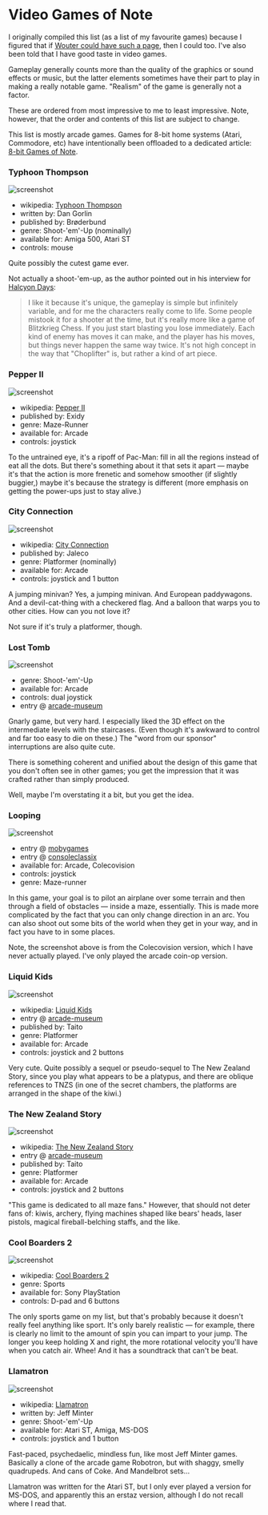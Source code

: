 Video Games of Note
===================

I originally compiled this list (as a list of my favourite games) because
I figured that if [Wouter could have such a page](http://strlen.com/rants/fav_games.html),
then I could too.  I've also been told that I have good taste in video games.

Gameplay generally counts more than the quality of the graphics or sound
effects or music, but the latter elements sometimes have their part to play
in making a really notable game.  "Realism" of the game is generally not
a factor.

These are ordered from most impressive to me to least impressive.  Note, however,
that the order and contents of this list are subject to change.

This list is mostly arcade games.  Games for 8-bit home systems (Atari,
Commodore, etc) have intentionally been offloaded to a dedicated article:
[8-bit Games of Note](8-bit%20Games%20of%20Note.md).

### Typhoon Thompson

![screenshot](https://pbs.twimg.com/media/C40WJmJWIAA-QBK.jpg)

*   wikipedia: [Typhoon Thompson](https://en.wikipedia.org/wiki/Typhoon_Thompson)
*   written by: Dan Gorlin
*   published by: Brøderbund
*   genre: Shoot-'em'-Up (nominally)
*   available for: Amiga 500, Atari ST
*   controls: mouse

Quite possibly the cutest game ever.

Not actually a shoot-'em-up, as the author pointed out in his interview for
[Halcyon Days](http://www.dadgum.com/halcyon/BOOK/GORLIN.HTM):

> I like it because it's unique, the gameplay is simple but infinitely
> variable, and for me the characters really come to life. Some people
> mistook it for a shooter at the time, but it's really more like a game
> of Blitzkrieg Chess. If you just start blasting you lose immediately.
> Each kind of enemy has moves it can make, and the player has his moves,
> but things never happen the same way twice. It's not high concept in
> the way that "Choplifter" is, but rather a kind of art piece.

### Pepper II

![screenshot](http://www.vizzed.com/videogames/mame/screenshot/Pepper%20II-2.png)

*   wikipedia: [Pepper II](https://en.wikipedia.org/wiki/Pepper_II)
*   published by: Exidy
*   genre: Maze-Runner
*   available for: Arcade
*   controls: joystick

To the untrained eye, it's a ripoff of Pac-Man: fill in all the regions
instead of eat all the dots. But there's something about it that sets it
apart — maybe it's that the action is more frenetic and somehow smoother
(if slightly buggier,) maybe it's because the strategy is different
(more emphasis on getting the power-ups just to stay alive.)

### City Connection

![screenshot](http://www.vizzed.com/videogames/mame/screenshot/City%20Connection%20(set%201)-2.png)

*   wikipedia: [City Connection](https://en.wikipedia.org/wiki/City_Connection)
*   published by: Jaleco
*   genre: Platformer (nominally)
*   available for: Arcade
*   controls: joystick and 1 button

A jumping minivan? Yes, a jumping minivan. And European paddywagons. And a
devil-cat-thing with a checkered flag. And a balloon that warps you to
other cities. How can you not love it?

Not sure if it's truly a platformer, though.

### Lost Tomb

![screenshot](https://www.arcade-museum.com/images/118/118124212725.png)

*   genre: Shoot-'em'-Up
*   available for: Arcade
*   controls: dual joystick
*   entry @ [arcade-museum](https://www.arcade-museum.com/game_detail.php?game_id=8456)

Gnarly game, but very hard. I especially liked the 3D effect on the
intermediate levels with the staircases. (Even though it's awkward to control
and far too easy to die on these.) The "word from our sponsor" interruptions
are also quite cute.

There is something coherent and unified about the design of this game that
you don't often see in other games; you get the impression that it was crafted
rather than simply produced.

Well, maybe I'm overstating it a bit, but you get the idea.

### Looping

![screenshot](http://www.consoleclassix.com/info_img/Looping_COL_ScreenShot3.gif)

*   entry @ [mobygames](http://www.mobygames.com/game/looping)
*   entry @ [consoleclassix](http://www.consoleclassix.com/colecovision/looping.html)
*   available for: Arcade, Colecovision
*   controls: joystick
*   genre: Maze-runner

In this game, your goal is to pilot an airplane over some terrain
and then through a field of obstacles — inside a maze, essentially.
This is made more complicated by the fact that you can only change
direction in an arc.  You can also shoot out some bits of the world
when they get in your way, and in fact you have to in some places.

Note, the screenshot above is from the Colecovision version, which I have
never actually played.  I've only played the arcade coin-op version.

### Liquid Kids

![screenshot](https://www.arcade-museum.com/images/118/1181242126249.png)

*   wikipedia: [Liquid Kids](https://en.wikipedia.org/wiki/Liquid_Kids)
*   entry @ [arcade-museum](https://www.arcade-museum.com/game_detail.php?game_id=8433)
*   published by: Taito
*   genre: Platformer
*   available for: Arcade
*   controls: joystick and 2 buttons

Very cute. Quite possibly a sequel or pseudo-sequel to The New Zealand Story,
since you play what appears to be a platypus, and there are oblique references
to TNZS (in one of the secret chambers, the platforms are arranged in the
shape of the kiwi.)

### The New Zealand Story

![screenshot](https://www.arcade-museum.com/images/118/118124214176.png)

*   wikipedia: [The New Zealand Story](https://en.wikipedia.org/wiki/The_New_Zealand_Story)
*   entry @ [arcade-museum](https://www.arcade-museum.com/game_detail.php?game_id=8859)
*   published by: Taito
*   genre: Platformer
*   available for: Arcade
*   controls: joystick and 2 buttons

"This game is dedicated to all maze fans." However, that should not deter
fans of: kiwis, archery, flying machines shaped like bears' heads, laser
pistols, magical fireball-belching staffs, and the like.

### Cool Boarders 2

![screenshot](http://www.vizzed.com/videogames/psx/screenshot/Cool%20Boarders%202-2.jpg)

*   wikipedia: [Cool Boarders 2](https://en.wikipedia.org/wiki/Cool_Boarders_2)
*   genre: Sports
*   available for: Sony PlayStation
*   controls: D-pad and 6 buttons

The only sports game on my list, but that's probably because it doesn't
really feel anything like sport. It's only barely realistic — for example,
there is clearly no limit to the amount of spin you can impart to your
jump. The longer you keep holding X and right, the more rotational velocity
you'll have when you catch air. Whee! And it has a soundtrack that can't be
beat.

### Llamatron

![screenshot](http://www.wayoftherodent.com/wilbur/clip_image018_0006.jpg)

*   wikipedia: [Llamatron](https://en.wikipedia.org/wiki/Llamatron)
*   written by: Jeff Minter
*   genre: Shoot-'em'-Up
*   available for: Atari ST, Amiga, MS-DOS
*   controls: joystick and 1 button

Fast-paced, psychedaelic, mindless fun, like most Jeff Minter games.
Basically a clone of the arcade game Robotron, but with shaggy, smelly
quadrupeds. And cans of Coke. And Mandelbrot sets...

Llamatron was written for the Atari ST, but I only ever played a version
for MS-DOS, and apparently this an erstaz version, although I do not recall
where I read that.
